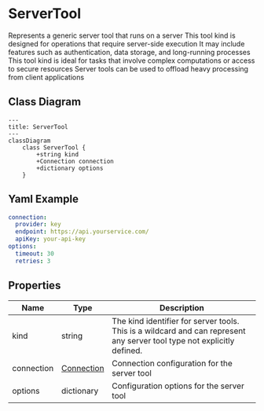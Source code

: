 # ServerTool

Represents a generic server tool that runs on a server
This tool kind is designed for operations that require server-side execution
It may include features such as authentication, data storage, and long-running processes
This tool kind is ideal for tasks that involve complex computations or access to secure resources
Server tools can be used to offload heavy processing from client applications

## Class Diagram

```mermaid
---
title: ServerTool
---
classDiagram
    class ServerTool {
        +string kind
        +Connection connection
        +dictionary options
    }
```



## Yaml Example
```yaml
connection:
  provider: key
  endpoint: https://api.yourservice.com/
  apiKey: your-api-key
options:
  timeout: 30
  retries: 3

```




## Properties

| Name | Type | Description |
| ---- | ---- | ----------- |
| kind | string | The kind identifier for server tools. This is a wildcard and can represent any server tool type not explicitly defined.  |
| connection | [Connection](Connection.md) | Connection configuration for the server tool  |
| options | dictionary | Configuration options for the server tool  |



